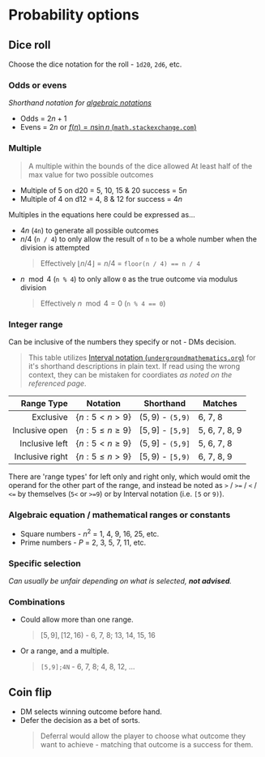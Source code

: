 # Probability options

## Dice roll

Choose the dice notation for the roll - `1d20`, `2d6`, etc.

### Odds or evens

_Shorthand notation for [algebraic notations](#algebraic-equation--mathematical-ranges-or-constants)_

- Odds = $2n+1$
- Evens = $2n$ or [$f(n)=n\sin{n}$ (`math.stackexchange.com`)](https://math.stackexchange.com/a/3899831)

### Multiple

> A multiple within the bounds of the dice allowed
  > At least half of the max value for two possible outcomes
  
- Multiple of 5 on d20 = 5, 10, 15 & 20 success = $5n$
- Multiple of 4 on d12 = 4, 8 & 12 for success = $4n$

Multiples in the equations here could be expressed as...

- $4n$ (`4n`) to generate all possible outcomes
- $n / 4$ (`n / 4`) to only allow the result of `n` to be a whole number when the division is attempted
  > Effectively $\lfloor{n / 4}\rfloor = n / 4$ = `floor(n / 4) == n / 4`
- $n\mod4$ (`n % 4`) to only allow `0` as the true outcome via modulus division
  > Effectively $n\mod4=0$ (`n % 4 == 0`)

### Integer range

Can be inclusive of the numbers they specify or not - DMs decision.

> This table utilizes [Interval notation (`undergroundmathematics.org`)](https://undergroundmathematics.org/glossary/interval-notation) for it's shorthand descriptions in plain text. If read using the wrong context, they can be mistaken for coordiates _as noted on the referenced page_.

|      Range Type | Notation            | Shorthand          | Matches       |
| ---------------:|:-------------------:|:------------------:| ------------- |
|       Exclusive | $\{n:5< n >9\}$     | $(5,9)$ - `(5,9)`  | 6, 7, 8       |
|  Inclusive open | $\{n:5\le n\ge 9\}$ | $[5,9]$ - `[5,9]`  | 5, 6, 7, 8, 9 |
|  Inclusive left | $\{n:5<n\ge 9\}$     | $(5,9]$ - `(5,9]`  | 5, 6, 7, 8    |
| Inclusive right | $\{n:5\le n>9\}$    | $[5,9)$ - `[5,9)`  | 6, 7, 8, 9    |

There are 'range types' for left only and right only, which would omit the operand for the other part of the range, and instead be noted as `>` / `>=` / `<` / `<=` by themselves (`5<` or `>=9`) or by Interval notation (i.e. `[5` or `9)`).

### Algebraic equation / mathematical ranges or constants

- Square numbers - $n^2$ = 1, 4, 9, 16, 25, etc.
- Prime numbers - $P$ = 2, 3, 5, 7, 11, etc.

### Specific selection

_Can usually be unfair depending on what is selected, **not advised**._

### Combinations

- Could allow more than one range.
  > $[5,9],[12,16)$ - 6, 7, 8; 13, 14, 15, 16
- Or a range, and a multiple.
  > `[5,9];4N` - 6, 7, 8; 4, 8, 12, ...

## Coin flip

- DM selects winning outcome before hand.
- Defer the decision as a bet of sorts.
  > Deferral would allow the player to choose what outcome they want to achieve - matching that outcome is a success for them.
